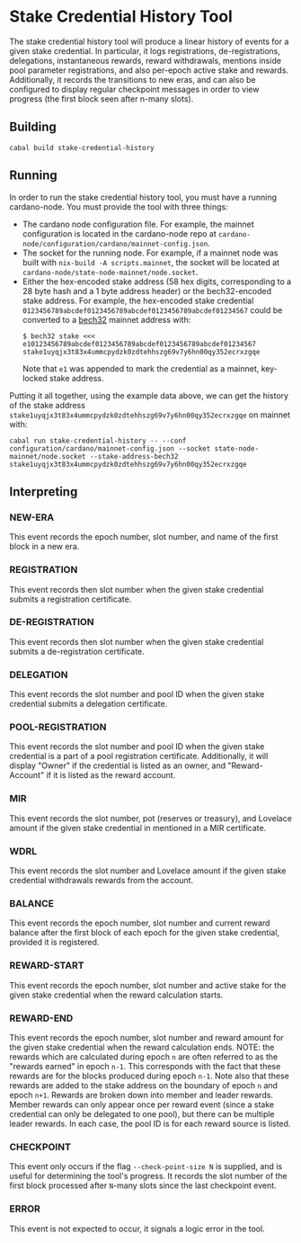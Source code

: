 # Stake Credential History Tool

The stake credential history tool will produce a linear history of events for a given stake credential.
In particular, it logs registrations, de-registrations, delegations, instantaneous rewards,
reward withdrawals, mentions inside pool parameter registrations, and also per-epoch active stake and rewards.
Additionally, it records the transitions to new eras, and can also be configured to display regular
checkpoint messages in order to view progress (the first block seen after n-many slots).

## Building

```
cabal build stake-credential-history
```

## Running

In order to run the stake credential history tool, you must have a running cardano-node.
You must provide the tool with three things:
* The cardano node configuration file. For example, the mainnet configuration is located in the cardano-node repo at `cardano-node/configuration/cardano/mainnet-config.json`.
* The socket for the running node. For example, if a mainnet node was built with `nix-build -A scripts.mainnet`, the socket will be located at `cardano-node/state-node-mainnet/node.socket`.
* Either the hex-encoded stake address (58 hex digits, corresponding to a 28 byte hash and a 1 byte address header) or the bech32-encoded stake address. For example, the hex-encoded stake credential `0123456789abcdef0123456789abcdef0123456789abcdef01234567` could be converted to a [bech32](https://github.com/input-output-hk/bech32) mainnet  address with:
    ```
    $ bech32 stake <<< e10123456789abcdef0123456789abcdef0123456789abcdef01234567
    stake1uyqjx3t83x4ummcpydzk0zdtehhszg69v7y6hn00qy352ecrxzgqe
    ```
    Note that `e1` was appended to mark the credential as a mainnet, key-locked stake address.

Putting it all together, using the example data above,
we can get the history of the stake address `stake1uyqjx3t83x4ummcpydzk0zdtehhszg69v7y6hn00qy352ecrxzgqe`
on mainnet with:
```
cabal run stake-credential-history -- --conf configuration/cardano/mainnet-config.json --socket state-node-mainnet/node.socket --stake-address-bech32 stake1uyqjx3t83x4ummcpydzk0zdtehhszg69v7y6hn00qy352ecrxzgqe
```

## Interpreting

### NEW-ERA

This event records the epoch number, slot number, and name of the first block in a new era.

### REGISTRATION

This event records then slot number when the given stake credential submits a registration certificate.

### DE-REGISTRATION

This event records then slot number when the given stake credential submits a de-registration certificate.

### DELEGATION

This event records the slot number and pool ID when the given stake credential submits a delegation certificate.

### POOL-REGISTRATION

This event records the slot number and pool ID when the given stake credential is a part of a pool registration certificate.
Additionally, it will display "Owner" if the credential is listed as an owner, and "Reward-Account" if it is listed as the reward account.

### MIR

This event records the slot number, pot (reserves or treasury), and Lovelace amount if the given stake credential in mentioned in a MIR certificate.

### WDRL

This event records the slot number and Lovelace amount if the given stake credential withdrawals rewards from the account.

### BALANCE

This event records the epoch number, slot number and current reward balance after the first block of each epoch
for the given stake credential, provided it is registered.

### REWARD-START

This event records the epoch number, slot number and active stake for the given stake credential when the reward calculation starts.

### REWARD-END

This event records the epoch number, slot number and reward amount for the given stake credential when the reward calculation ends.
NOTE: the rewards which are calculated during epoch `n` are often referred to as the "rewards earned" in epoch `n-1`.
This corresponds with the fact that these rewards are for the blocks produced during epoch `n-1`.
Note also that these rewards are added to the stake address on the boundary of epoch `n` and epoch `n+1`.
Rewards are broken down into member and leader rewards.
Member rewards can only appear once per reward event (since a stake credential can only be delegated to one pool),
but there can be multiple leader rewards. In each case, the pool ID is for each reward source is listed.

### CHECKPOINT

This event only occurs if the flag `--check-point-size N` is supplied, and is useful for determining the tool's progress.
It records the slot number of the first block processed after `N`-many slots since the last checkpoint event.

### ERROR

This event is not expected to occur, it signals a logic error in the tool.

